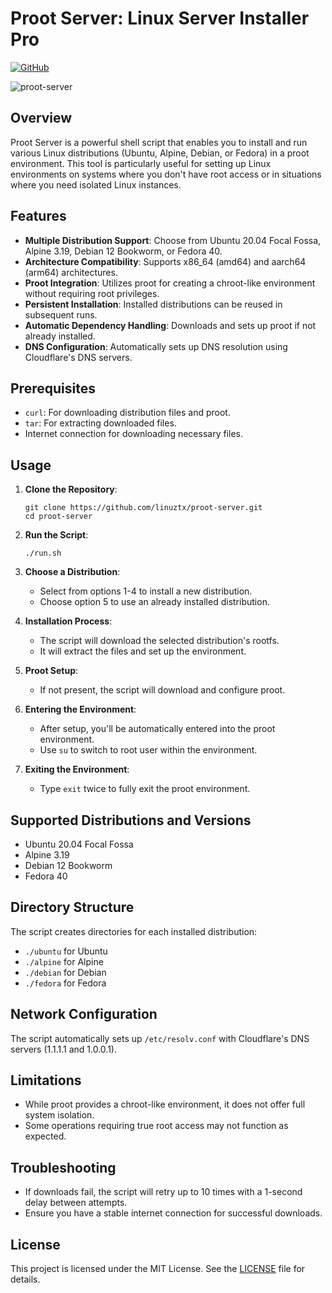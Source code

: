 # Proot Server: Linux Server Installer Pro

[![GitHub](https://img.shields.io/github/license/linuztx/proot-server)](https://github.com/linuztx/proot-server/blob/main/LICENSE)

![proot-server](https://github.com/user-attachments/assets/976c7478-8d4b-4d4b-b35e-ad49c77ae5fe)

## Overview

Proot Server is a powerful shell script that enables you to install and run various Linux distributions (Ubuntu, Alpine, Debian, or Fedora) in a proot environment. This tool is particularly useful for setting up Linux environments on systems where you don't have root access or in situations where you need isolated Linux instances.

## Features

- **Multiple Distribution Support**: Choose from Ubuntu 20.04 Focal Fossa, Alpine 3.19, Debian 12 Bookworm, or Fedora 40.
- **Architecture Compatibility**: Supports x86_64 (amd64) and aarch64 (arm64) architectures.
- **Proot Integration**: Utilizes proot for creating a chroot-like environment without requiring root privileges.
- **Persistent Installation**: Installed distributions can be reused in subsequent runs.
- **Automatic Dependency Handling**: Downloads and sets up proot if not already installed.
- **DNS Configuration**: Automatically sets up DNS resolution using Cloudflare's DNS servers.

## Prerequisites

- `curl`: For downloading distribution files and proot.
- `tar`: For extracting downloaded files.
- Internet connection for downloading necessary files.

## Usage

1. **Clone the Repository**:
   ```
   git clone https://github.com/linuztx/proot-server.git
   cd proot-server
   ```

2. **Run the Script**:
   ```
   ./run.sh
   ```

3. **Choose a Distribution**:
   - Select from options 1-4 to install a new distribution.
   - Choose option 5 to use an already installed distribution.

4. **Installation Process**:
   - The script will download the selected distribution's rootfs.
   - It will extract the files and set up the environment.

5. **Proot Setup**:
   - If not present, the script will download and configure proot.

6. **Entering the Environment**:
   - After setup, you'll be automatically entered into the proot environment.
   - Use `su` to switch to root user within the environment.

7. **Exiting the Environment**:
   - Type `exit` twice to fully exit the proot environment.

## Supported Distributions and Versions

- Ubuntu 20.04 Focal Fossa
- Alpine 3.19
- Debian 12 Bookworm
- Fedora 40

## Directory Structure

The script creates directories for each installed distribution:
- `./ubuntu` for Ubuntu
- `./alpine` for Alpine
- `./debian` for Debian
- `./fedora` for Fedora

## Network Configuration

The script automatically sets up `/etc/resolv.conf` with Cloudflare's DNS servers (1.1.1.1 and 1.0.0.1).

## Limitations

- While proot provides a chroot-like environment, it does not offer full system isolation.
- Some operations requiring true root access may not function as expected.

## Troubleshooting

- If downloads fail, the script will retry up to 10 times with a 1-second delay between attempts.
- Ensure you have a stable internet connection for successful downloads.

## License

This project is licensed under the MIT License. See the [LICENSE](LICENSE) file for details.
